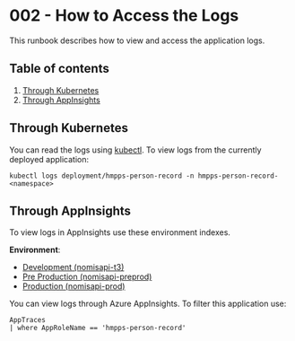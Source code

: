 # 002 - How to Access the Logs

This runbook describes how to view and access the application logs.

## Table of contents

1. [Through Kubernetes](#through-kubernetes)
2. [Through AppInsights](#through-appinsights)

## Through Kubernetes

You can read the logs using [kubectl](https://kubernetes.io/docs/reference/kubectl/).
To view logs from the currently deployed application:

```shell
kubectl logs deployment/hmpps-person-record -n hmpps-person-record-<namespace>
```

## Through AppInsights

To view logs in AppInsights use these environment indexes.

**Environment**:
* [Development (nomisapi-t3)](https://portal.azure.com/#@nomsdigitechoutlook.onmicrosoft.com/resource/subscriptions/c27cfedb-f5e9-45e6-9642-0fad1a5c94e7/resourceGroups/nomisapi-t3-rg/providers/Microsoft.Insights/components/nomisapi-t3/logs)
* [Pre Production (nomisapi-preprod)](https://portal.azure.com/#@nomsdigitechoutlook.onmicrosoft.com/resource/subscriptions/a5ddf257-3b21-4ba9-a28c-ab30f751b383/resourceGroups/nomisapi-preprod-rg/providers/Microsoft.Insights/components/nomisapi-preprod/logs)
* [Production (nomisapi-prod)](https://portal.azure.com/#@nomsdigitechoutlook.onmicrosoft.com/resource/subscriptions/a5ddf257-3b21-4ba9-a28c-ab30f751b383/resourceGroups/nomisapi-prod-rg/providers/Microsoft.Insights/components/nomisapi-prod/logs)

You can view logs through Azure AppInsights. To filter this application use:

```
AppTraces
| where AppRoleName == 'hmpps-person-record'
```

